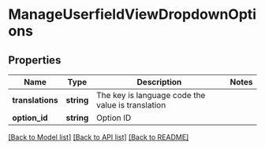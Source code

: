 # ManageUserfieldViewDropdownOptions

## Properties
Name | Type | Description | Notes
------------ | ------------- | ------------- | -------------
**__translations__** | **string** | The key is language code the value is translation | 
**option_id** | **string** | Option ID | 

[[Back to Model list]](../README.md#documentation-for-models) [[Back to API list]](../README.md#documentation-for-api-endpoints) [[Back to README]](../README.md)


